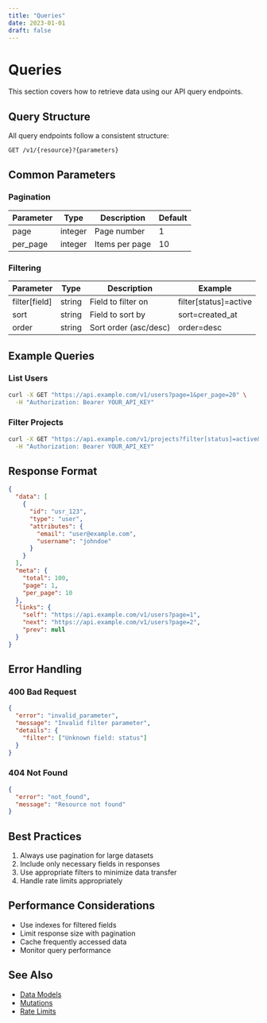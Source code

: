 ```yaml
---
title: "Queries"
date: 2023-01-01
draft: false
---
```


# Queries

This section covers how to retrieve data using our API query endpoints.

## Query Structure

All query endpoints follow a consistent structure:

```
GET /v1/{resource}?{parameters}
```

## Common Parameters

### Pagination

| Parameter | Type | Description | Default |
|-----------|------|-------------|----------|
| page | integer | Page number | 1 |
| per_page | integer | Items per page | 10 |

### Filtering

| Parameter | Type | Description | Example |
|-----------|------|-------------|----------|
| filter[field] | string | Field to filter on | filter[status]=active |
| sort | string | Field to sort by | sort=created_at |
| order | string | Sort order (asc/desc) | order=desc |

## Example Queries

### List Users

```bash
curl -X GET "https://api.example.com/v1/users?page=1&per_page=20" \
  -H "Authorization: Bearer YOUR_API_KEY"
```

### Filter Projects

```bash
curl -X GET "https://api.example.com/v1/projects?filter[status]=active&sort=created_at&order=desc" \
  -H "Authorization: Bearer YOUR_API_KEY"
```

## Response Format

```json
{
  "data": [
    {
      "id": "usr_123",
      "type": "user",
      "attributes": {
        "email": "user@example.com",
        "username": "johndoe"
      }
    }
  ],
  "meta": {
    "total": 100,
    "page": 1,
    "per_page": 10
  },
  "links": {
    "self": "https://api.example.com/v1/users?page=1",
    "next": "https://api.example.com/v1/users?page=2",
    "prev": null
  }
}
```

## Error Handling

### 400 Bad Request

```json
{
  "error": "invalid_parameter",
  "message": "Invalid filter parameter",
  "details": {
    "filter": ["Unknown field: status"]
  }
}
```

### 404 Not Found

```json
{
  "error": "not_found",
  "message": "Resource not found"
}
```

## Best Practices

1. Always use pagination for large datasets
2. Include only necessary fields in responses
3. Use appropriate filters to minimize data transfer
4. Handle rate limits appropriately

## Performance Considerations

- Use indexes for filtered fields
- Limit response size with pagination
- Cache frequently accessed data
- Monitor query performance

## See Also

- [Data Models](/api-reference/data/models/)
- [Mutations](/api-reference/data/mutations/)
- [Rate Limits](/api-reference/rate-limits/overview/)